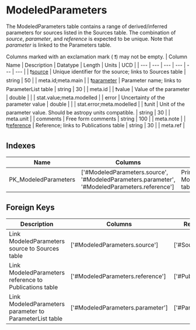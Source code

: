 # ModeledParameters
The ModeledParameters table contains a range of derived/inferred parameters for sources listed in the Sources table. The combination of *source*, *parameter*, and *reference* is expected to be unique. Note that *parameter* is linked to the Parameters table. 


Columns marked with an exclamation mark ( :exclamation:) may not be empty.
| Column Name | Description | Datatype | Length | Units  | UCD |
| --- | --- | --- | --- | --- | --- |
| :exclamation:<u>source</u> | Unique identifier for the source; links to Sources table | string | 50 |  | meta.id;meta.main  |
| :exclamation:<u>parameter</u> | Parameter name; links to ParameterList table | string | 30 |  | meta.id  |
| :exclamation:value | Value of the parameter | double |  |  | stat.value;meta.modelled  |
| error | Uncertainty of the parameter value | double |  |  | stat.error;meta.modelled  |
| :exclamation:unit | Unit of the parameter value. Should be astropy units compatible. | string | 30 |  | meta.unit  |
| comments | Free form comments | string | 100 |  | meta.note  |
| :exclamation:<u>reference</u> | Reference; links to Publications table | string | 30 |  | meta.ref  |

## Indexes
| Name | Columns | Description |
| --- | --- | --- |
| PK_ModeledParameters | ['#ModeledParameters.source', '#ModeledParameters.parameter', '#ModeledParameters.reference'] | Primary key for ModeledParameters table |

## Foreign Keys
| Description | Columns | Referenced Columns |
| --- | --- | --- |
| Link ModeledParameters source to Sources table | ['#ModeledParameters.source'] | ['#Sources.source'] |
| Link ModeledParameters reference to Publications table | ['#ModeledParameters.reference'] | ['#Publications.reference'] |
| Link ModeledParameters parameter to ParameterList table | ['#ModeledParameters.parameter'] | ['#ParameterList.parameter'] |
